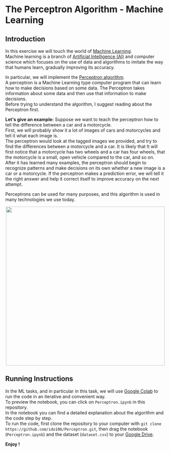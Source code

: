 # The Perceptron Algorithm - Machine Learning
## Introduction
In this exercise we will touch the world of [Machine Learning](https://en.wikipedia.org/wiki/Machine_learning).  
Machine learning is a branch of [Artificial Intelligence (AI)](https://en.wikipedia.org/wiki/Artificial_intelligence) and computer science which focuses on the use of data and algorithms to imitate the way that humans learn, gradually improving its accuracy.  

In particular, we will implement the [Perceptron algorithm](https://en.wikipedia.org/wiki/Perceptron).  
A perceptron is a Machine Learning type computer program that can learn how to make decisions based on some data. The Perceptron takes information about some data and then use that information to make decisions.  
Before trying to understand the algorithm, I suggest reading about the Perceptron first.

**Let's give an example:**
Suppose we want to teach the perceptron how to tell the difference between a car and a motorcycle.  
First, we will probably show it a lot of images of cars and motorcycles and tell it what each image is.  
The perceptron would look at the tagged images we provided, and try to find the differences between a motorcycle and a car. It is likely that It will first notice that a motorcycle has two wheels and a car has four wheels, that the motorcycle is a small, open vehicle compared to the car, and so on.  
After it has learned many examples, the perceptron should begin to recognize patterns and make decisions on its own whether a new image is a car or a motorcycle. If the perceptron makes a prediction error, we will tell it the right answer and help it correct itself to improve accuracy on the next attempt.

Perceptrons can be used for many purposes, and this algorithm is used in many technologies we use today.
<p align="center">
  <img 
    width="500"
    src="https://upload.wikimedia.org/wikipedia/commons/thumb/8/8a/Perceptron_example.svg/750px-Perceptron_example.svg.png"
  >
</p>

## Running Instructions
In the ML tasks, and in particular in this task, we will use [Google Colab](https://colab.research.google.com/) to run the code in an iterative and convenient way.  
To preview the notebook, you can click on `Perceptron.ipynb` in this repository.  
In the notebook you can find a detailed explanation about the algorithm and the code step by step.  
To run the code, first clone the repository to your computer with `git clone https://github.com/ido106/Perceptron.git`, then drag the notebook (`Perceptron.ipynb`) and the dataset (`dataset.csv`) to your [Google Drive](https://www.google.com/drive/).  

**Enjoy !**
